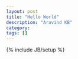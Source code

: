 ```yaml
---
layout: post
title: "Hello World"
description: "Aravind KB"
category: 
tags: []
---
```

{% include JB/setup %}

